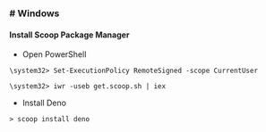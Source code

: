 ### # Windows

#### Install Scoop Package Manager
- Open PowerShell
```
\system32> Set-ExecutionPolicy RemoteSigned -scope CurrentUser

\system32> iwr -useb get.scoop.sh | iex
```

- Install Deno
```
> scoop install deno
```
